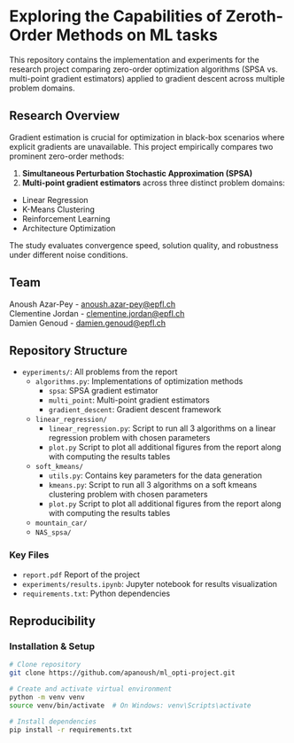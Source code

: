 # Exploring the Capabilities of Zeroth-Order Methods on ML tasks

This repository contains the implementation and experiments for the research project comparing zero-order optimization algorithms (SPSA vs. multi-point gradient estimators) applied to gradient descent across multiple problem domains. 

## Research Overview
Gradient estimation is crucial for optimization in black-box scenarios where explicit gradients are unavailable. This project empirically compares two prominent zero-order methods:
1. **Simultaneous Perturbation Stochastic Approximation (SPSA)**
2. **Multi-point gradient estimators**
across three distinct problem domains:
- Linear Regression
- K-Means Clustering
- Reinforcement Learning
- Architecture Optimization

The study evaluates convergence speed, solution quality, and robustness under different noise conditions.

## Team
Anoush Azar-Pey - anoush.azar-pey@epfl.ch  
Clementine Jordan - clementine.jordan@epfl.ch  
Damien Genoud - damien.genoud@epfl.ch

## Repository Structure

- `eyperiments/`: All problems from the report
  - `algorithms.py`: Implementations of optimization methods
    - `spsa`: SPSA gradient estimator
    - `multi_point`: Multi-point gradient estimators
    - `gradient_descent`: Gradient descent framework
  - `linear_regression/`
    - `linear_regression.py`: Script to run all 3 algorithms on a linear regression problem with chosen parameters
    - `plot.py` Script to plot all additional figures from the report along with computing the results tables
  - `soft_kmeans/`
    - `utils.py`: Contains key parameters for the data generation
    - `kmeans.py`: Script to run all 3 algorithms on a soft kmeans clustering problem with chosen parameters
    - `plot.py` Script to plot all additional figures from the report along with computing the results tables
  - `mountain_car/`
  - `NAS_spsa/`

### Key Files
- `report.pdf` Report of the project
- `experiments/results.ipynb`: Jupyter notebook for results visualization
- `requirements.txt`: Python dependencies

## Reproducibility

### Installation & Setup
```bash
# Clone repository
git clone https://github.com/apanoush/ml_opti-project.git

# Create and activate virtual environment
python -m venv venv
source venv/bin/activate  # On Windows: venv\Scripts\activate

# Install dependencies
pip install -r requirements.txt
```